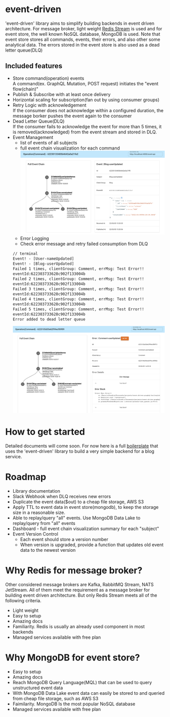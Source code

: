# event-driven

'event-driven' library aims to simplify building backends in event driven architecture.
For message broker, light weight [Redis Stream](https://redis.io/topics/streams-intro) is used and for event store, the well known NoSQL database, MongoDB is used. Note that event store stores all commands, events, their errors, and also other some analytical data. The errors stored in the event store is also used as a dead letter queue(DLQ)

## Included features

- Store command(operation) events\
  A command(ex. GraphQL Mutation, POST request) initiates the "event flow(chain)"
- Publish & Subscribe with at least once delivery
- Horizontal scaling for subscription(fan out by using consumer groups)
- Retry Logic with acknowledgement\
  If the consumer does not acknowledge within a configured duration, the message borker pushes the event again to the consumer
- Dead Letter Queue(DLQ)\
  If the consumer fails to acknowledge the event for more than 5 times, it is removed(acknowledged) from the event stream and stored in DLQ.
- Event Management
  - list of events of all subjects
  - full event chain visualization for each command
    ![event-chain](https://github.com/hoffnung8493/event-driven-modular-monolith/blob/master/readme-assets/event-chain.png?raw=true)
  - Error Logging
  - Check error message and retry failed consumption from DLQ
  ```
  // terminal
  Event! - [User-nameUpdated]
  Event! - [Blog-userUpdated]
  Failed 1 times, clientGroup: Comment, errMsg: Test Error!! eventId:622303733628c902f133004b
  Failed 2 times, clientGroup: Comment, errMsg: Test Error!! eventId:622303733628c902f133004b
  Failed 3 times, clientGroup: Comment, errMsg: Test Error!! eventId:622303733628c902f133004b
  Failed 4 times, clientGroup: Comment, errMsg: Test Error!! eventId:622303733628c902f133004b
  Failed 5 times, clientGroup: Comment, errMsg: Test Error!! eventId:622303733628c902f133004b
  Error added to dead letter queue
  ```
  ![dead-letter-queue](https://github.com/hoffnung8493/event-driven-modular-monolith/blob/master/readme-assets/dead-letter-queue.png?raw=true)

# How to get started

Detailed documents will come soon.
For now here is a full [boilerplate](https://github.com/hoffnung8493/event-driven-modular-monolith) that uses the 'event-driven' library to build a very simple backend for a blog service.

# Roadmap

- Library documentation
- Slack Webhook when DLQ receives new errors
- Duplicate the event data($out) to a cheap file storage, AWS S3
- Apply TTL to event data in event store(mongodb), to keep the storage size in a reasonable size.
- Able to replay/query "all" events. Use MongoDB Data Lake to replay/query from "all" events
- Dashboard - full event chain visualization summary for each "subject"
- Event Version Control
  - Each event should store a version number
  - When version is upgraded, provide a function that updates old event data to the newest version

# Why Redis for message broker?

Other considered message brokers are Kafka, RabbitMQ Stream, NATS JetStream.
All of them meet the requirement as a message broker for building event driven architecture.
But only Redis Stream meets all of the following criteria.

- Light weight
- Easy to setup
- Amazing docs
- Familiarity. Redis is usually an already used component in most backends
- Managed services available with free plan

# Why MongoDB for event store?

- Easy to setup
- Amazing docs
- Reach MongoDB Query Language(MQL) that can be used to query unstructured event data
- With MongoDB Data Lake event data can easily be stored to and queried from cheap file storage, such as AWS S3
- Faimilarity. MongoDB Is the most popular NoSQL database
- Managed services available with free plan
